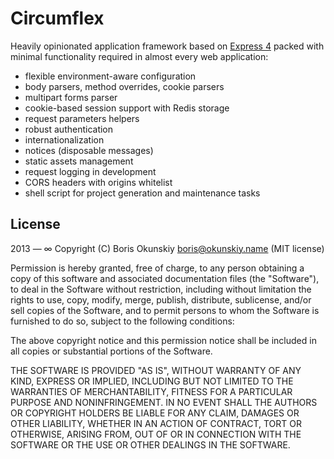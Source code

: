 # Circumflex

Heavily opinionated application framework based on
[Express 4](https://github.com/visionmedia/express)
packed with minimal functionality required in almost
every web application:

  * flexible environment-aware configuration
  * body parsers, method overrides, cookie parsers
  * multipart forms parser
  * cookie-based session support with Redis storage
  * request parameters helpers
  * robust authentication
  * internationalization
  * notices (disposable messages)
  * static assets management
  * request logging in development
  * CORS headers with origins whitelist
  * shell script for project generation and maintenance tasks

## License

2013 — ∞ Copyright (C) Boris Okunskiy <boris@okunskiy.name> (MIT license)

Permission is hereby granted, free of charge, to any person obtaining a copy
of this software and associated documentation files (the "Software"), to deal
in the Software without restriction, including without limitation the rights
to use, copy, modify, merge, publish, distribute, sublicense, and/or sell
copies of the Software, and to permit persons to whom the Software is furnished
to do so, subject to the following conditions:

The above copyright notice and this permission notice shall be included in all
copies or substantial portions of the Software.

THE SOFTWARE IS PROVIDED "AS IS", WITHOUT WARRANTY OF ANY KIND,
EXPRESS OR IMPLIED, INCLUDING BUT NOT LIMITED TO THE WARRANTIES
OF MERCHANTABILITY, FITNESS FOR A PARTICULAR PURPOSE AND NONINFRINGEMENT.
IN NO EVENT SHALL THE AUTHORS OR COPYRIGHT HOLDERS BE LIABLE FOR ANY CLAIM,
DAMAGES OR OTHER LIABILITY, WHETHER IN AN ACTION OF CONTRACT,
TORT OR OTHERWISE, ARISING FROM, OUT OF OR IN CONNECTION WITH THE SOFTWARE
OR THE USE OR OTHER DEALINGS IN THE SOFTWARE.




